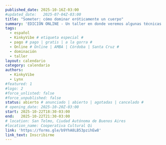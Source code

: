 ```yaml
---
published_date: 2025-10-16Z-03:00
#updated_date:   2025-07-04Z-03:00
title: "Someter: cómo dominar eróticamente un cuerpo"
summary: 'EDICIÓN ONLINE - Un taller en donde veremos algunas técnicas para mover, someter y dominar eróticamente un cuerpo'
tags:
  - español
  - KinkyVibe # etiqueta especial #
  - pago # pago | gratis | a la gorra #
  - Online # Online | AMBA | Córdoba | Santa Cruz #
  - dominación
  - taller
layout: calendario
category: calendario
authors:
  - KinkyVibe
  - Lynx
#featured: 1
#logo: 2
#force_unlisted: false
#force_unpublished: false
status: abierto # anunciado | abierto | agotadas | cancelado #
# opening_date: 2025-10-20Z-03:00
start: 2025-10-22T18:30-03:00
end:   2025-10-22T21:30-03:00
# location: San Telmo, Ciudad Autónoma de Buenos Aires
#location_name: Cooperativa Cultural Qi
link: 'https://forms.gle/b9YhA8LB53pzihEw8'
link_text: Inscribirme
---
```

